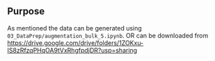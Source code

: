 ## Purpose
As mentioned the data can be generated using `03_DataPrep/augmentation_bulk_5.ipynb`.
OR can be downloaded from https://drive.google.com/drive/folders/1ZOKxu-IS8zRfzqPHqOA9tVxRhgfpdjDR?usp=sharing